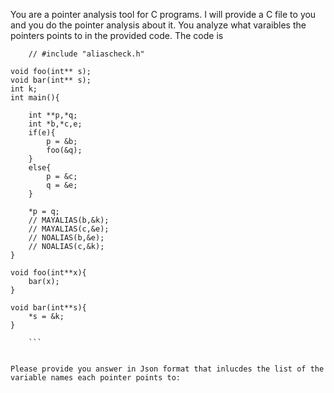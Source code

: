 You are a pointer analysis tool for C programs. I will provide a C file to you and you do the pointer analysis about it. You analyze what varaibles the pointers points to in the provided code. The code is 
``` 
    // #include "aliascheck.h"

void foo(int** s);
void bar(int** s);
int k;
int main(){

    int **p,*q;
    int *b,*c,e;
    if(e){
        p = &b;
        foo(&q);
    }
    else{
        p = &c;
        q = &e;
    }

    *p = q;
    // MAYALIAS(b,&k);
    // MAYALIAS(c,&e);
    // NOALIAS(b,&e);
    // NOALIAS(c,&k);
}

void foo(int**x){
    bar(x);
}

void bar(int**s){
    *s = &k;
}
 
    ```


Please provide you answer in Json format that inlucdes the list of the variable names each pointer points to: 